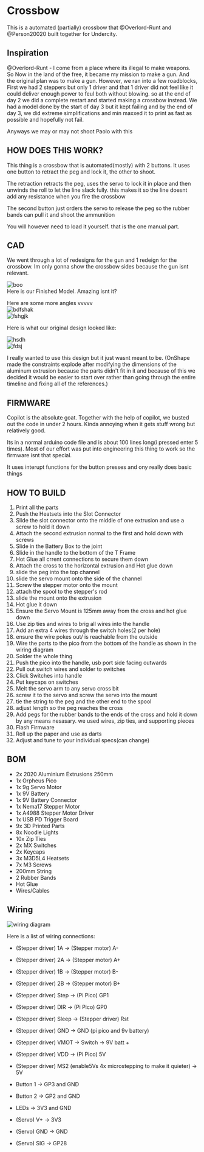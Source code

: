 # Crossbow

This is a automated (partially) crossbow that @Overlord-Runt and @Person20020 built together for Undercity.

## Inspiration

@Overlord-Runt - I come from a place where its illegal to make weapons. So Now in the land of the free, it became my mission to make a gun. And the original plan was to make a gun. However, we ran into a few roadblocks, First we had 2 steppers but only 1 driver and that 1 driver did not feel like it could deliver enough power to feul both without blowing. so at the end of day 2 we did a complete restart and started making a crossbow instead. We had a model done by the start of day 3 but it kept failing and by the end of day 3, we did extreme simplifications and min maxxed it to print as fast as possible and hopefully not fail.

Anyways we may or may not shoot Paolo with this

## HOW DOES THIS WORK?
This thing is a crossbow that is automated(mostly) with 2 buttons. It uses one button to retract the peg and lock it, the other to shoot.

The retraction retracts the peg, uses the servo to lock it in place and then unwinds the roll to let the line slack fully. this makes it so the line doesnt add any resistance when you fire the crossbow

The second button just orders the servo to release the peg so the rubber bands can pull it and shoot the ammunition

You will however need to load it yourself. that is the one manual part.

## CAD
We went through a lot of redesigns for the gun and 1 redeign for the crossbow. Im only gonna show the crossbow sides because the gun isnt relevant.

![boo](assets/f1.png)\
Here is our Finished Model. Amazing isnt it?

Here are some more angles vvvvv\
![bdfshak](assets/ff.png)\
![fshgjk](assets/ft.png)


Here is what our original design looked like:

![hsdh](assets/od.png)\
![fdsj](assets/os.png)

I really wanted to use this design but it just wasnt meant to be. (OnShape made the constraints explode after modifying the dimensions of the aluminum extrusion because the parts didn't fit in it and because of this we decided it would be easier to start over rather than going through the entire timeline and fixing all of the references.)



## FIRMWARE

Copilot is the absolute goat. Together with the help of copilot, we busted out the code in under 2 hours. Kinda annoying when it gets stuff wrong but relatively good.

Its in a normal arduino code file and is about 100 lines long(i pressed enter 5 times). Most of our effort was put into engineering this thing to work so the firmware isnt that special.

It uses interupt functions for the button presses and ony really does basic things

## HOW TO BUILD
1. Print all the parts
2. Push the Heatsets into the Slot Connector
3. Slide the slot connector onto the middle of one extrusion and use a screw to hold it down
4. Attach the second extrusion normal to the first and hold down with screws
5. Slide in the Battery Box to the joint
6. Slide in the handle to the bottom of the T Frame
7. Hot Glue all crrent connections to secure them down
8. Attach the cross to the horizontal extrusion and Hot glue down
9. slide the peg into the top channel
10. slide the servo mount onto the side of the channel
11. Screw the stepper motor onto the mount
12. attach the spool to the stepper's rod
13. slide the mount onto the extrusion
14. Hot glue it down
15. Ensure the Servo Mount is 125mm away from the cross and hot glue down
16. Use zip ties and wires to brig all wires into the handle
17. Add an extra 4 wires through the switch holes(2 per hole)
18. ensure the wire pokes out/ is reachable from the outside
19. Wire the parts to the pico from the bottom of the handle as shown in the wiring diagram
20. Solder the whole thing
21. Push the pico into the handle, usb port side facing outwards
22. Pull out switch wires and solder to switches
23. Click Switches into handle
24. Put keycaps on switches
25. Melt the servo arm to any servo cross bit
26. screw it to the servo and screw the servo into the mount
27. tie the string to the peg and the other end to the spool
28. adjust length so the peg reaches the cross
29. Add pegs for the rubber bands to the ends of the cross and hold it down by any means nesasary. we used wires, zip ties, and supporting pieces
30. Flash Firmware
31. Roll up the paper and use as darts
32. Adjust and tune to your individual specs(can change)


## BOM

 - 2x 2020 Aluminium Extrusions 250mm
 - 1x Orpheus Pico
 - 1x 9g Servo Motor
 - 1x 9V Battery
 - 1x 9V Battery Connector
 - 1x Nema17 Stepper Motor
 - 1x A4988 Stepper Motor Driver
 - 1x USB PD Trigger Board
 - 9x 3D Printed Parts
 - 8x Noodle Lights
 - 10x Zip Ties
 - 2x MX Switches
 - 2x Keycaps
 - 3x M3D5L4 Heatsets
 - 7x M3 Screws
 - 200mm String
 - 2 Rubber Bands
 - Hot Glue
 - Wires/Cables


## Wiring

![wiring diagram](assets/wiring.png)

Here is a list of wiring connections:
 - (Stepper driver) 1A -> (Stepper motor) A-
 - (Stepper driver) 2A -> (Stepper motor) A+
 - (Stepper driver) 1B -> (Stepper motor) B-
 - (Stepper driver) 2B -> (Stepper motor) B+

 - (Stepper driver) Step -> (Pi Pico) GP1
 - (Stepper driver) DIR -> (Pi Pico) GP0
 - (Stepper driver) Sleep -> (Stepper driver) Rst
 - (Stepper driver) GND -> GND (pi pico and 9v battery)
 - (Stepper driver) VMOT -> Switch -> 9V batt +
 - (Stepper driver) VDD -> (Pi Pico) 5V
 - (Stepper driver) MS2 (enable5Vs 4x microstepping to make it quieter) -> 5V
 
 - Button 1 -> GP3 and GND
 - Button 2 -> GP2 and GND
 - LEDs -> 3V3 and GND

 - (Servo) V+ -> 3V3
 - (Servo) GND -> GND
 - (Servo) SIG -> GP28
